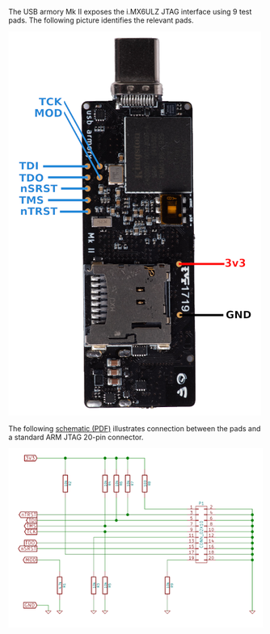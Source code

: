 The USB armory Mk II exposes the i.MX6ULZ JTAG interface using 9 test pads. The
following picture identifies the relevant pads.

![Mk II JTAG picture](images/armory-mark-two-jtag-board.png)

The following [schematic (PDF)](https://github.com/f-secure-foundry/usbarmory/raw/master/hardware/mark-two/jtag-breakout.pdf) illustrates connection between the pads and a
standard ARM JTAG 20-pin connector.

![Mk II JTAG schematic](images/armory-mark-two-jtag-sch.png)
